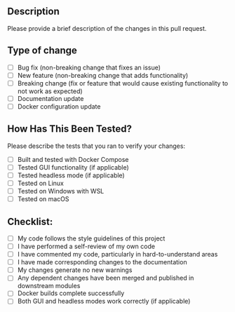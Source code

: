 ## Description
Please provide a brief description of the changes in this pull request.

## Type of change
- [ ] Bug fix (non-breaking change that fixes an issue)
- [ ] New feature (non-breaking change that adds functionality)
- [ ] Breaking change (fix or feature that would cause existing functionality to not work as expected)
- [ ] Documentation update
- [ ] Docker configuration update

## How Has This Been Tested?
Please describe the tests that you ran to verify your changes:
- [ ] Built and tested with Docker Compose
- [ ] Tested GUI functionality (if applicable)
- [ ] Tested headless mode (if applicable)
- [ ] Tested on Linux
- [ ] Tested on Windows with WSL
- [ ] Tested on macOS

## Checklist:
- [ ] My code follows the style guidelines of this project
- [ ] I have performed a self-review of my own code
- [ ] I have commented my code, particularly in hard-to-understand areas
- [ ] I have made corresponding changes to the documentation
- [ ] My changes generate no new warnings
- [ ] Any dependent changes have been merged and published in downstream modules
- [ ] Docker builds complete successfully
- [ ] Both GUI and headless modes work correctly (if applicable)